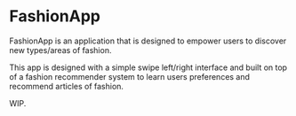 # FashionApp

FashionApp is an application that is designed to empower users to discover new 
types/areas of fashion. 

This app is designed with a simple swipe left/right interface and built on top 
of a fashion recommender system to learn users preferences and recommend articles of fashion.

WIP.
